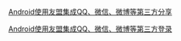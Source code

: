 
[Android使用友盟集成QQ、微信、微博等第三方分享](http://www.jianshu.com/p/eeb378b99bf3)

[Android使用友盟集成QQ、微信、微博等第三方登录](http://www.jianshu.com/p/80d6f399f75b)


